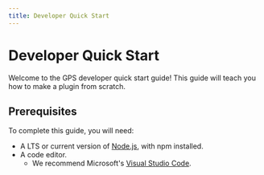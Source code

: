 ```yaml
---
title: Developer Quick Start
---
```


# Developer Quick Start

Welcome to the GPS developer quick start guide! This guide will teach you how to make a plugin from scratch.

## Prerequisites

To complete this guide, you will need:

- A LTS or current version of [Node.js], with npm installed.
- A code editor.
  <!-- prettier-ignore -->
    - We recommend Microsoft's [Visual Studio Code].

[node.js]: https://nodejs.org/en/
[visual studio code]: https://code.visualstudio.com/
